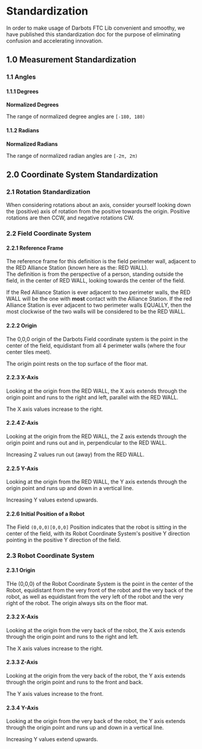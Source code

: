 # Standardization
In order to make usage of Darbots FTC Lib convenient and smoothy, we have published this standardization doc for the purpose of eliminating confusion and accelerating innovation.

## 1.0 Measurement Standardization

### 1.1 Angles

#### 1.1.1 Degrees

**Normalized Degrees**   

The range of normalized degree angles are `[-180, 180)`   

#### 1.1.2 Radians

**Normalized Radians**   

The range of normalized radian angles are `[-2π, 2π)`   

## 2.0 Coordinate System Standardization

### 2.1 Rotation Standardization

When considering rotations about an axis, consider yourself looking down the (positive) axis of rotation from the positive towards the origin. Positive rotations are then CCW, and negative rotations CW.   


### 2.2 Field Coordinate System

#### 2.2.1 Reference Frame

The reference frame for this definition is the field perimeter wall, adjacent to the RED Alliance Station (known here as the: RED WALL).   
The definition is from the perspective of a person, standing outside the field, in the center of RED WALL, looking towards the center of the field.   

If the Red Alliance Station is ever adjacent to two perimeter walls, the RED WALL will be the one with **most** contact with the Alliance Station.  If the red Alliance Station is ever adjacent to two perimeter walls EQUALLY, then the most clockwise of the two walls will be considered to be the RED WALL.   

#### 2.2.2 Origin

The 0,0,0 origin of the Darbots Field coordinate system is the point in the center of the field, equidistant from all 4 perimeter walls (where the four center tiles meet).   

The origin point rests on the top surface of the floor mat.   

#### 2.2.3 X-Axis

Looking at the origin from the RED WALL, the X axis extends through the origin point and runs to the right and left, parallel with the RED WALL.   

The X axis values increase to the right.   

#### 2.2.4 Z-Axis

Looking at the origin from the RED WALL, the Z axis extends through the origin point and runs out and in, perpendicular to the RED WALL.   

Increasing Z values run out (away) from the RED WALL.   

#### 2.2.5 Y-Axis

Looking at the origin from the RED WALL, the Y axis extends through the origin point and runs up and down in a vertical line.   

Increasing Y values extend upwards.   

#### 2.2.6 Initial Position of a Robot

The Field `(0,0,0)[0,0,0]` Position indicates that the robot is sitting in the center of the field, with its Robot Coordinate System's positive Y direction pointing in the positive Y direction of the field.   

### 2.3 Robot Coordinate System

#### 2.3.1 Origin

THe (0,0,0) of the Robot Coordinate System is the point in the center of the Robot, equidistant from the very front of the robot and the very back of the robot, as well as equidistant from the very left of the robot and the very right of the robot. The origin always sits on the floor mat.   

#### 2.3.2 X-Axis

Looking at the origin from the very back of the robot, the X axis extends through the origin point and runs to the right and left.   

The X axis values increase to the right.   

#### 2.3.3 Z-Axis

Looking at the origin from the very back of the robot, the Y axis extends through the origin point and runs to the front and back.   

The Y axis values increase to the front.   

#### 2.3.4 Y-Axis

Looking at the origin from the very back of the robot, the Y axis extends through the origin point and runs up and down in a vertical line.   

Increasing Y values extend upwards.   

